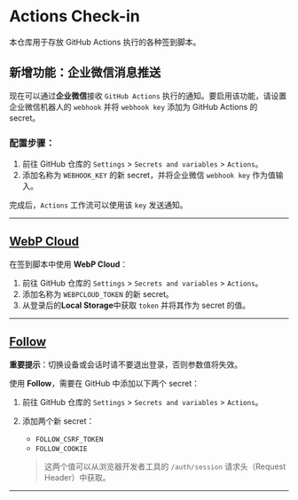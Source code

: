 # Actions Check-in

本仓库用于存放 GitHub Actions 执行的各种签到脚本。

## 新增功能：企业微信消息推送

现在可以通过**企业微信**接收 `GitHub Actions` 执行的通知。要启用该功能，请设置企业微信机器人的 `webhook` 并将 `webhook key` 添加为 GitHub Actions 的 secret。

### 配置步骤：

1. 前往 GitHub 仓库的 `Settings` > `Secrets and variables` > `Actions`。
2. 添加名称为 `WEBHOOK_KEY` 的新 secret，并将企业微信 `webhook key` 作为值输入。

完成后，`Actions` 工作流可以使用该 `key` 发送通知。

---

## [WebP Cloud](https://dashboard.webp.se/proxy)

在签到脚本中使用 **WebP Cloud**：

1. 前往 GitHub 仓库的 `Settings` > `Secrets and variables` > `Actions`。
2. 添加名称为 `WEBPCLOUD_TOKEN` 的新 secret。
3. 从登录后的**Local Storage**中获取 `token` 并将其作为 secret 的值。

---

## [Follow](https://app.follow.is/)

**重要提示**：切换设备或会话时请不要退出登录，否则参数值将失效。

使用 **Follow**，需要在 GitHub 中添加以下两个 secret：

1. 前往 GitHub 仓库的 `Settings` > `Secrets and variables` > `Actions`。
2. 添加两个新 secret：
   - `FOLLOW_CSRF_TOKEN`
   - `FOLLOW_COOKIE`

   > 这两个值可以从浏览器开发者工具的 `/auth/session` 请求头（Request Header）中获取。

---
